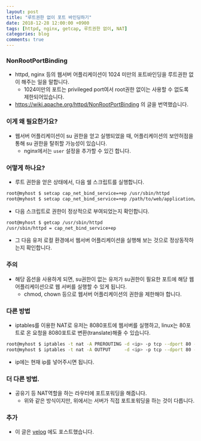 ```yaml
---
layout: post
title: "루트권한 없이 포트 바인딩하기"
date: 2018-12-28 12:00:00 +0900
tags: [httpd, nginx, getcap, 루트권한 없이, NAT]
categories: blog
comments: true
---
```


### NonRootPortBinding
- httpd, nginx 등의 웹서버 어플리케이션이 1024 미만의 포트바인딩을 루트권한 없이 해주는 일을 말합니다.
  - 1024미만의 포트는 privileged port여서 root권한 없이는 사용할 수 없도록 제한되어있습니다.
- https://wiki.apache.org/httpd/NonRootPortBinding 의 글을 번역했습니다.

### 이게 왜 필요한가요?
- 웹서버 어플리케이션이 su 권한을 얻고 실행되었을 때, 어플리케이션의 보안허점을 통해 su 권한을 탈취할 가능성이 있습니다.
  - nginx에서는 `user` 설정을 추가할 수 있긴 합니다.

### 어떻게 하나요?
- 루트 권한을 얻은 상태에서, 다음 쉘 스크립트를 실행합니다.
```sh
root@myhost $ setcap cap_net_bind_service=+ep /usr/sbin/httpd
root@myhost $ setcap cap_net_bind_service=+ep /path/to/web/application/bin
```
- 다음 스크립트로 권한이 정상적으로 부여되었는지 확인합니다.
```sh
root@myhost $ getcap /usr/sbin/httpd
/usr/sbin/httpd = cap_net_bind_service+ep
```
- 그 다음 유저 로컬 환경에서 웹서버 어플리케이션을 실행해 보는 것으로 정상동작하는지 확인합니다.

### 주의
- 해당 옵션을 사용하게 되면, su권한이 없는 유저가 su권한이 필요한 포트에 해당 웹어플리케이션으로 웹 서버를 실행할 수 있게 됩니다.
  - chmod, chown 등으로 웹서버 어플리케이션의 권한을 제한해야 합니다.

### 다른 방법
- iptables를 이용한 NAT로 유저는 8080포트에 웹서버를 실행하고, linux는 80포트로 온 요청을 8080포트로 변환(translate)해줄 수 있습니다.
```sh
root@myhost $ iptables -t nat -A PREROUTING -d <ip> -p tcp --dport 80 -m addrtype --dst-type LOCAL -j DNAT --to-destination <ip>:8080
root@myhost $ iptables -t nat -A OUTPUT     -d <ip> -p tcp --dport 80 -m addrtype --dst-type LOCAL -j DNAT --to-destination <ip>:8080
```
- ip에는 현재 ip를 넣어주시면 됩니다.

### 더 다른 방법.
- 공유기 등 NAT역할을 하는 라우터에 포트포워딩을 해줍니다.
  - 위와 같은 방식이지만, 위에서는 서버가 직접 포트포워딩을 하는 것이 다릅니다.

### 추가
- 이 글은 [velog](https://velog.io/@widian/%EB%A3%A8%ED%8A%B8%EA%B6%8C%ED%95%9C-%EC%97%86%EC%9D%B4-%ED%8F%AC%ED%8A%B8-%EB%B0%94%EC%9D%B8%EB%94%A9%ED%95%98%EA%B8%B0) 에도 포스트했습니다.
